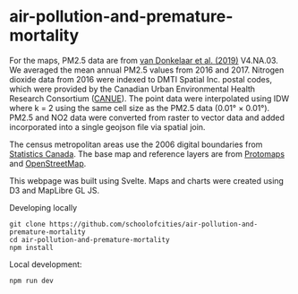 # air-pollution-and-premature-mortality

For the maps, PM2.5 data are from [van Donkelaar et al. (2019)](https://sites.wustl.edu/acag/datasets/surface-pm2-5/#V5.GL.04) V4.NA.03. We averaged the mean annual PM2.5 values from 2016 and 2017. Nitrogen dioxide data from 2016 were indexed to DMTI Spatial Inc. postal codes, which were provided by the Canadian Urban Environmental Health Research Consortium ([CANUE](https://www.canuedata.ca/metadata.php)). The point data were interpolated using IDW where k = 2 using the same cell size as the PM2.5 data (0.01° × 0.01°). PM2.5 and NO2 data were converted from raster to vector data and added incorporated into a single geojson file via spatial join.

The census metropolitan areas use the 2006 digital boundaries from [Statistics Canada](https://www12.statcan.gc.ca/census-recensement/2011/geo/bound-limit/bound-limit-2006-eng.cfm). The base map and reference layers are from [Protomaps](https://protomaps.com/) and [OpenStreetMap](https://www.openstreetmap.org).

This webpage was built using Svelte. Maps and charts were created using D3 and MapLibre GL JS.


Developing locally
```
git clone https://github.com/schoolofcities/air-pollution-and-premature-mortality
cd air-pollution-and-premature-mortality
npm install
```

Local development:

```
npm run dev
```

